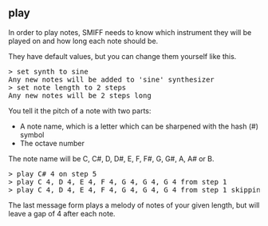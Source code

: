 ## play

In order to play notes, SMIFF needs to know which instrument they will be played on and how long each note should be.

They have default values, but you can change them yourself like this.

<pre>
> set synth to sine
Any new notes will be added to 'sine' synthesizer
> set note length to 2 steps
Any new notes will be 2 steps long
</pre>

You tell it the pitch of a note with two parts:

* A note name, which is a letter which can be sharpened with the hash (#) symbol
* The octave number

The note name will be C, C#, D, D#, E, F, F#, G, G#, A, A# or B.

<pre>
> play C# 4 on step 5
> play C 4, D 4, E 4, F 4, G 4, G 4, G 4 from step 1
> play C 4, D 4, E 4, F 4, G 4, G 4, G 4 from step 1 skipping 4
</pre>

The last message form plays a melody of notes of your given length, but will leave a gap of 4 after each note.



